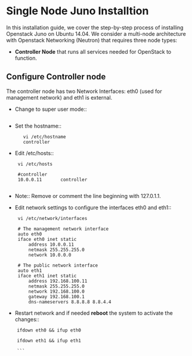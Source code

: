 Single Node Juno Installtion
==========================================

In this installation guide, we cover the step-by-step process of installing Openstack Juno on Ubuntu 14.04.  We consider a multi-node architecture with Openstack Networking (Neutron) that requires three node types: 

+ **Controller Node** that runs all services needed for OpenStack to function.

Configure Controller node
-------------------------

The controller node has two Network Interfaces: eth0 (used for management network) and eth1 is external.

* Change to super user mode::

    ``` sudo su  
    ```

* Set the hostname::

    ```
       vi /etc/hostname
       controller
    ```


* Edit /etc/hosts::

   ``` 
    vi /etc/hosts
        
    #controller
    10.0.0.11       controller
        
   ```
    
* Note:: Remove or comment the line beginning with 127.0.1.1.

* Edit network settings to configure the interfaces eth0 and eth1::

   ``` 
    vi /etc/network/interfaces
      
    # The management network interface
    auto eth0
    iface eth0 inet static
        address 10.0.0.11
        netmask 255.255.255.0
        network 10.0.0.0

    # The public network interface
    auto eth1
    iface eth1 inet static
        address 192.168.100.11
        netmask 255.255.255.0
        network 192.168.100.0
        gateway 192.168.100.1
        dns-nameservers 8.8.8.8 8.8.4.4 
     ```

* Restart network and if needed **reboot** the system to activate the changes::

```
    ifdown eth0 && ifup eth0
    
    ifdown eth1 && ifup eth1 
    
    ```
    
